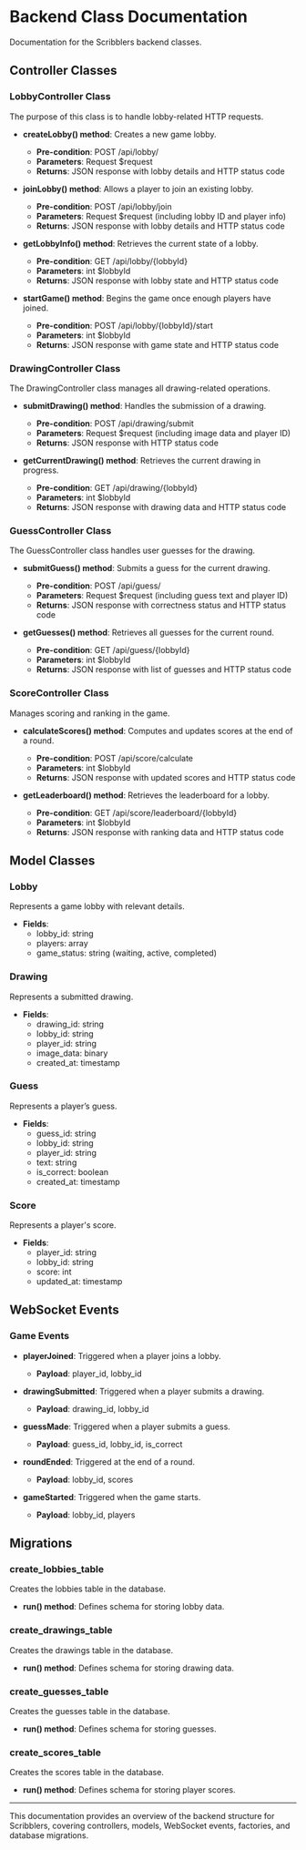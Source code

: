 # Backend Class Documentation

Documentation for the Scribblers backend classes.

## Controller Classes

### LobbyController Class
The purpose of this class is to handle lobby-related HTTP requests.

- **createLobby() method**: Creates a new game lobby.
  - **Pre-condition**: POST /api/lobby/
  - **Parameters**: Request $request
  - **Returns**: JSON response with lobby details and HTTP status code

- **joinLobby() method**: Allows a player to join an existing lobby.
  - **Pre-condition**: POST /api/lobby/join
  - **Parameters**: Request $request (including lobby ID and player info)
  - **Returns**: JSON response with lobby details and HTTP status code

- **getLobbyInfo() method**: Retrieves the current state of a lobby.
  - **Pre-condition**: GET /api/lobby/{lobbyId}
  - **Parameters**: int $lobbyId
  - **Returns**: JSON response with lobby state and HTTP status code

- **startGame() method**: Begins the game once enough players have joined.
  - **Pre-condition**: POST /api/lobby/{lobbyId}/start
  - **Parameters**: int $lobbyId
  - **Returns**: JSON response with game state and HTTP status code

### DrawingController Class
The DrawingController class manages all drawing-related operations.

- **submitDrawing() method**: Handles the submission of a drawing.
  - **Pre-condition**: POST /api/drawing/submit
  - **Parameters**: Request $request (including image data and player ID)
  - **Returns**: JSON response with HTTP status code

- **getCurrentDrawing() method**: Retrieves the current drawing in progress.
  - **Pre-condition**: GET /api/drawing/{lobbyId}
  - **Parameters**: int $lobbyId
  - **Returns**: JSON response with drawing data and HTTP status code

### GuessController Class
The GuessController class handles user guesses for the drawing.

- **submitGuess() method**: Submits a guess for the current drawing.
  - **Pre-condition**: POST /api/guess/
  - **Parameters**: Request $request (including guess text and player ID)
  - **Returns**: JSON response with correctness status and HTTP status code

- **getGuesses() method**: Retrieves all guesses for the current round.
  - **Pre-condition**: GET /api/guess/{lobbyId}
  - **Parameters**: int $lobbyId
  - **Returns**: JSON response with list of guesses and HTTP status code

### ScoreController Class
Manages scoring and ranking in the game.

- **calculateScores() method**: Computes and updates scores at the end of a round.
  - **Pre-condition**: POST /api/score/calculate
  - **Parameters**: int $lobbyId
  - **Returns**: JSON response with updated scores and HTTP status code

- **getLeaderboard() method**: Retrieves the leaderboard for a lobby.
  - **Pre-condition**: GET /api/score/leaderboard/{lobbyId}
  - **Parameters**: int $lobbyId
  - **Returns**: JSON response with ranking data and HTTP status code

## Model Classes

### Lobby
Represents a game lobby with relevant details.

- **Fields**:
  - lobby_id: string
  - players: array
  - game_status: string (waiting, active, completed)

### Drawing
Represents a submitted drawing.

- **Fields**:
  - drawing_id: string
  - lobby_id: string
  - player_id: string
  - image_data: binary
  - created_at: timestamp

### Guess
Represents a player’s guess.

- **Fields**:
  - guess_id: string
  - lobby_id: string
  - player_id: string
  - text: string
  - is_correct: boolean
  - created_at: timestamp

### Score
Represents a player's score.

- **Fields**:
  - player_id: string
  - lobby_id: string
  - score: int
  - updated_at: timestamp

## WebSocket Events

### Game Events

- **playerJoined**: Triggered when a player joins a lobby.
  - **Payload**: player_id, lobby_id

- **drawingSubmitted**: Triggered when a player submits a drawing.
  - **Payload**: drawing_id, lobby_id

- **guessMade**: Triggered when a player submits a guess.
  - **Payload**: guess_id, lobby_id, is_correct

- **roundEnded**: Triggered at the end of a round.
  - **Payload**: lobby_id, scores

- **gameStarted**: Triggered when the game starts.
  - **Payload**: lobby_id, players

## Migrations

### create_lobbies_table
Creates the lobbies table in the database.

- **run() method**: Defines schema for storing lobby data.

### create_drawings_table
Creates the drawings table in the database.

- **run() method**: Defines schema for storing drawing data.

### create_guesses_table
Creates the guesses table in the database.

- **run() method**: Defines schema for storing guesses.

### create_scores_table
Creates the scores table in the database.

- **run() method**: Defines schema for storing player scores.

---
This documentation provides an overview of the backend structure for Scribblers, covering controllers, models, WebSocket events, factories, and database migrations.

